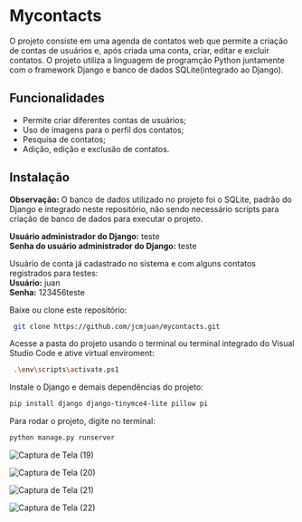 # Mycontacts

O projeto consiste em uma agenda de contatos web que permite 
a criação de contas de usuários e, após criada uma conta, criar, editar e excluir contatos.
O projeto utiliza a linguagem de programção Python juntamente
com o framework Django e banco de dados SQLite(integrado ao Django).



## Funcionalidades

- Permite criar diferentes contas de usuários;
- Uso de imagens para o perfil dos contatos;
- Pesquisa de contatos;
- Adição, edição e exclusão de contatos.


## Instalação

**Observação:**
O banco de dados utilizado no projeto foi o SQLite, padrão do Django e integrado neste repositório, não sendo
necessário scripts para criação de banco de dados para executar o projeto.

**Usuário administrador do Django:** teste  
**Senha do usuário administrador do Django:** teste

Usuário de conta já cadastrado no sistema e com alguns contatos registrados para testes:  
**Usuário:** juan  
**Senha:** 123456teste

Baixe ou clone este repositório:

```bash
 git clone https://github.com/jcmjuan/mycontacts.git
```
Acesse a pasta do projeto usando o terminal ou terminal 
integrado do Visual Studio Code e ative virtual enviroment:
```bash
 .\env\scripts\activate.ps1
``` 
Instale o Django e demais dependências do projeto:
```bash
pip install django django-tinymce4-lite pillow pi
```
Para rodar o projeto, digite no terminal:
```bash
python manage.py runserver
```



![Captura de Tela (19)](https://user-images.githubusercontent.com/82816159/204632529-94e88d83-2617-4344-982f-fc57b59309b7.png)

![Captura de Tela (20)](https://user-images.githubusercontent.com/82816159/204632600-f3aa682d-ccc2-466f-bff3-4fab2219f242.png)

![Captura de Tela (21)](https://user-images.githubusercontent.com/82816159/204632631-8335ebfb-c0ed-40d5-9dfa-3bba3108e0fd.png)

![Captura de Tela (22)](https://user-images.githubusercontent.com/82816159/204632725-29ffd2f5-d50d-45bd-8dbb-07af6ab3ed09.png)
